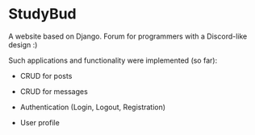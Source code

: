 # StudyBud
A website based on Django. Forum for programmers with a Discord-like design :)

Such applications and functionality were implemented (so far):

- CRUD for posts

- CRUD for messages

- Authentication (Login, Logout, Registration)

- User profile
